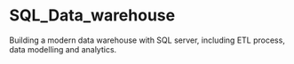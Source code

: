# SQL_Data_warehouse
Building a modern data warehouse with SQL server, including ETL process, data modelling and analytics.
